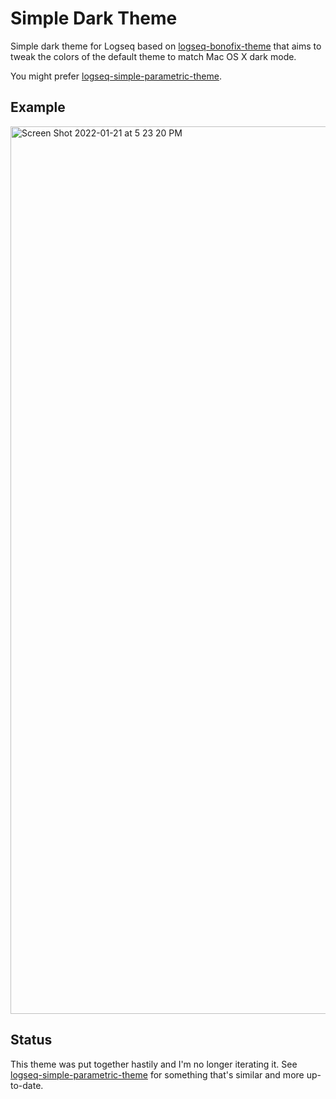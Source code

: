 # Simple Dark Theme

Simple dark theme for Logseq based on [logseq-bonofix-theme](https://github.com/Sansui233/logseq-bonofix-theme/) that aims to tweak the colors of the default theme to match Mac OS X dark mode.

You might prefer [logseq-simple-parametric-theme](https://github.com/flowerornament/logseq-simple-parametric-theme).

## Example

<img width="1420" alt="Screen Shot 2022-01-21 at 5 23 20 PM" src="https://user-images.githubusercontent.com/31774/150619176-77f68866-c90a-457c-96e3-673d755cb8d3.png">

## Status

This theme was put together hastily and I'm no longer iterating it. See [logseq-simple-parametric-theme](https://github.com/flowerornament/logseq-simple-parametric-theme) for something that's similar and more up-to-date.
